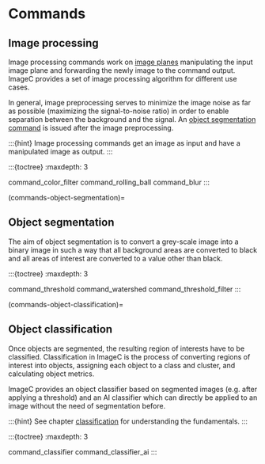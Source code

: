 # Commands

## Image processing

Image processing commands work on [image planes](image-planes) manipulating the input image plane and forwarding the newly image to the command output.
ImageC provides a set of image processing algorithm for different use cases.

In general, image preprocessing serves to minimize the image noise as far as possible (maximizing the signal-to-noise ratio) in order to enable separation between the background and the signal.
An [object segmentation command](commands-object-segmentation) is issued after the image preprocessing.

:::{hint}
Image processing commands get an image as input and have a manipulated image as output.
:::

:::{toctree}
:maxdepth: 3

command_color_filter
command_rolling_ball
command_blur
:::

(commands-object-segmentation)=
## Object segmentation

The aim of object segmentation is to convert a grey-scale image into a binary image in such a way that all background areas are converted to black and all areas of interest are converted to a value other than black.

:::{toctree}
:maxdepth: 3

command_threshold
command_watershed
command_threshold_filter
:::


(commands-object-classification)=
## Object classification

Once objects are segmented, the resulting region of interests have to be classified.
Classification in ImageC is the process of converting regions of interest into objects, assigning each object to a class and cluster, and calculating object metrics.

ImageC provides an object classifier based on segmented images (e.g. after applying a threshold) and an AI classifier which can directly be applied to an image without the need of segmentation before.

:::{hint}
See chapter [classification](classification) for understanding the fundamentals.
:::

:::{toctree}
:maxdepth: 3

command_classifier
command_classifier_ai
:::